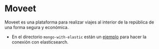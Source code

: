 # Moveet

Moveet es una plataforma para realizar viajes al interior de la república de una forma segura y económica.

- En el directorio ``mongo-with-elastic`` están un [ejemplo](https://github.com/VerMunoz/Moveet/blob/master/mongo-with-elastic/mongo-with-elastic.md) para hacer la conexión con elasticsearch. 

 
